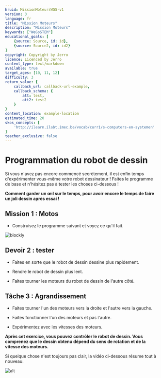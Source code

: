 ```yaml
---
hruid: MissionMoteursWGS-v1
version: 3
language: fr
title: "Mission Moteurs"
description: "Mission Moteurs"
keywords: ["WeGoSTEM"]
educational_goals: [
    {source: Source, id: id}, 
    {source: Source2, id: id2}
]
copyright: Copyright by Jerro
licence: Licenced by Jerro
content_type: text/markdown
available: true
target_ages: [10, 11, 12]
difficulty: 3
return_value: {
    callback_url: callback-url-example,
    callback_schema: {
        att: test,
        att2: test2
    }
}
content_location: example-location
estimated_time: 20
skos_concepts: [
    'http://ilearn.ilabt.imec.be/vocab/curr1/s-computers-en-systemen'
]
teacher_exclusive: false
---
```

# Programmation du robot de dessin

Si vous n'avez pas encore commencé secrètement, il est enfin temps d'expérimenter vous-même votre robot dessinateur ! Faites le programme de base et n'hésitez pas à tester les choses ci-dessous !

**Comment garder un œil sur le temps, pour avoir encore le temps de faire un joli dessin après essai !**

## Mission 1 : Motos

* Construisez le programme suivant et voyez ce qu'il fait.

![blockly](@learning-object/WGS_Motoren1-v1/fr/3)


## Devoir 2 : tester

* Faites en sorte que le robot de dessin dessine plus rapidement.

* Rendre le robot de dessin plus lent.

* Faites tourner les moteurs du robot de dessin de l'autre côté.


## Tâche 3 : Agrandissement

* Faites tourner l'un des moteurs vers la droite et l'autre vers la gauche.

* Faites fonctionner l'un des moteurs et pas l'autre.

* Expérimentez avec les vitesses des moteurs.

**Après cet exercice, vous pouvez contrôler le robot de dessin. Vous comprenez que le dessin obtenu dépend du sens de rotation et de la vitesse des moteurs.**

Si quelque chose n'est toujours pas clair, la vidéo ci-dessous résume tout à nouveau.

![alt](@youtube/https://www.youtube.com/embed/XPbozIs9NcE "Vidéo WeGoSTEM")